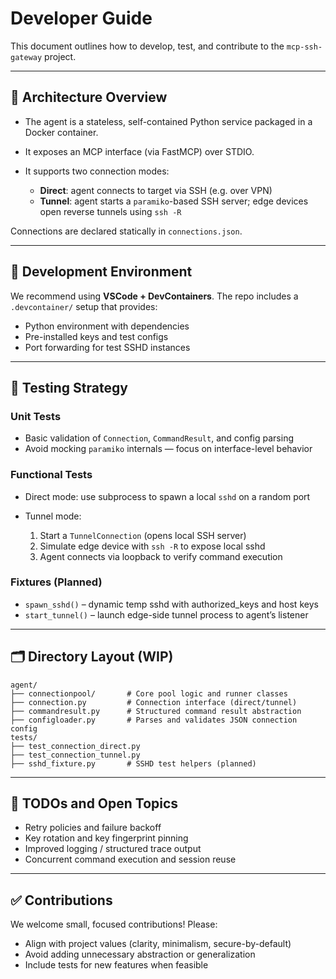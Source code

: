 # Developer Guide

This document outlines how to develop, test, and contribute to the `mcp-ssh-gateway` project.

---

## 🧱 Architecture Overview

* The agent is a stateless, self-contained Python service packaged in a Docker container.
* It exposes an MCP interface (via FastMCP) over STDIO.
* It supports two connection modes:

  * **Direct**: agent connects to target via SSH (e.g. over VPN)
  * **Tunnel**: agent starts a `paramiko`-based SSH server; edge devices open reverse tunnels using `ssh -R`

Connections are declared statically in `connections.json`.

---

## 🔧 Development Environment

We recommend using **VSCode + DevContainers**. The repo includes a `.devcontainer/` setup that provides:

* Python environment with dependencies
* Pre-installed keys and test configs
* Port forwarding for test SSHD instances

---

## 🧪 Testing Strategy

### Unit Tests

* Basic validation of `Connection`, `CommandResult`, and config parsing
* Avoid mocking `paramiko` internals — focus on interface-level behavior

### Functional Tests

* Direct mode: use subprocess to spawn a local `sshd` on a random port
* Tunnel mode:

  1. Start a `TunnelConnection` (opens local SSH server)
  2. Simulate edge device with `ssh -R` to expose local sshd
  3. Agent connects via loopback to verify command execution

### Fixtures (Planned)

* `spawn_sshd()` – dynamic temp sshd with authorized\_keys and host keys
* `start_tunnel()` – launch edge-side tunnel process to agent’s listener

---

## 🗂 Directory Layout (WIP)

```
agent/
├── connectionpool/       # Core pool logic and runner classes
├── connection.py         # Connection interface (direct/tunnel)
├── commandresult.py      # Structured command result abstraction
├── configloader.py       # Parses and validates JSON connection config
tests/
├── test_connection_direct.py
├── test_connection_tunnel.py
├── sshd_fixture.py       # SSHD test helpers (planned)
```

---

## 🚧 TODOs and Open Topics

* Retry policies and failure backoff
* Key rotation and key fingerprint pinning
* Improved logging / structured trace output
* Concurrent command execution and session reuse

---

## ✅ Contributions

We welcome small, focused contributions! Please:

* Align with project values (clarity, minimalism, secure-by-default)
* Avoid adding unnecessary abstraction or generalization
* Include tests for new features when feasible
